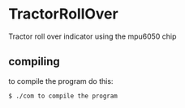 # TractorRollOver
Tractor roll over indicator using the mpu6050 chip

## compiling
to compile the program do this:

    $ ./com to compile the program
